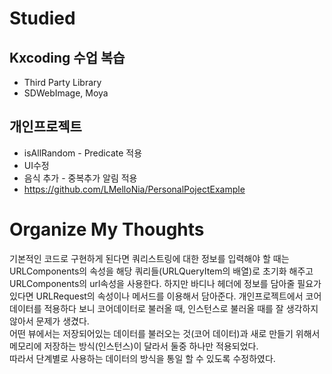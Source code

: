 # Studied

## Kxcoding 수업 복습
- Third Party Library
- SDWebImage, Moya

## 개인프로젝트
- isAllRandom - Predicate 적용
- UI수정
- 음식 추가 - 중복추가 알림 적용
- https://github.com/LMelloNia/PersonalPojectExample

# Organize My Thoughts
기본적인 코드로 구현하게 된다면 쿼리스트링에 대한 정보를 입력해야 할 때는 URLComponents의 속성을 해당 쿼리들(URLQueryItem의 배열)로 초기화 해주고 URLComponents의 url속성을 사용한다.
하지만 바디나 헤더에 정보를 담아줄 필요가 있다면 URLRequest의 속성이나 메서드를 이용해서 담아준다.
개인프로젝트에서 코어데이터를 적용하다 보니 코어데이터로 불러올 때, 인스턴스로 불러올 때를 잘 생각하지 않아서 문제가 생겼다.  
어떤 뷰에서는 저장되어있는 데이터를 불러오는 것(코어 데이터)과 새로 만들기 위해서 메모리에 저장하는 방식(인스턴스)이 달라서 둘중 하나만 적용되었다.  
따라서 단계별로 사용하는 데이터의 방식을 통일 할 수 있도록 수정하였다.
